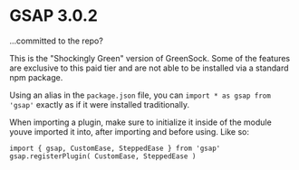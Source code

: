 # GSAP 3.0.2
...committed to the repo?

This is the "Shockingly Green" version of GreenSock. Some of the features are exclusive to this paid tier and are not able to be installed via a standard npm package. 

Using an alias in the `package.json` file, you can `import * as gsap from 'gsap'` exactly as if it were installed traditionally.

When importing a plugin, make sure to initialize it inside of the module youve imported it into, after importing and before using. Like so:

```
import { gsap, CustomEase, SteppedEase } from 'gsap'
gsap.registerPlugin( CustomEase, SteppedEase )
```
